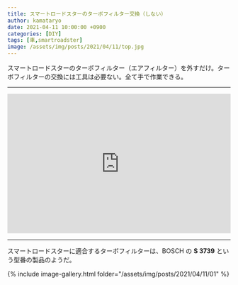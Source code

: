 ```yaml
---
title: スマートロードスターのターボフィルター交換（しない）
author: kamataryo
date: 2021-04-11 10:00:00 +0900
categories: [DIY]
tags: [車,smartroadster]
image: /assets/img/posts/2021/04/11/top.jpg
---
```


スマートロードスターのターボフィルター（エアフィルター）を外すだけ。ターボフィルターの交換には工具は必要ない。全て手で作業できる。

---

<iframe width="100%" height="315" src="https://www.youtube.com/embed/ixyjatas_Ts" title="YouTube video player" frameborder="0" allow="accelerometer; autoplay; clipboard-write; encrypted-media; gyroscope; picture-in-picture" allowfullscreen></iframe>

---

スマートロードスターに適合するターボフィルターは、BOSCH の **S 3739** という型番の製品のようだ。

{% include image-gallery.html folder="/assets/img/posts/2021/04/11/01" %}